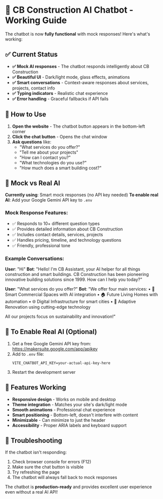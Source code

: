# 🤖 CB Construction AI Chatbot - Working Guide

The chatbot is now **fully functional** with mock responses! Here's what's working:

## ✅ Current Status
- **✅ Mock AI responses** - The chatbot responds intelligently about CB Construction
- **✅ Beautiful UI** - Dark/light mode, glass effects, animations
- **✅ Smart conversations** - Context-aware responses about services, projects, contact info
- **✅ Typing indicators** - Realistic chat experience
- **✅ Error handling** - Graceful fallbacks if API fails

## 🎯 How to Use

1. **Open the website** - The chatbot button appears in the bottom-left corner
2. **Click the chat button** - Opens the chat window
3. **Ask questions** like:
   - "What services do you offer?"
   - "Tell me about your projects"
   - "How can I contact you?"
   - "What technologies do you use?"
   - "How much does a smart building cost?"

## 🔧 Mock vs Real AI

**Currently using**: Smart mock responses (no API key needed)
**To enable real AI**: Add your Google Gemini API key to `.env`

### Mock Response Features:
- ✅ Responds to 10+ different question types
- ✅ Provides detailed information about CB Construction
- ✅ Includes contact details, services, projects
- ✅ Handles pricing, timeline, and technology questions
- ✅ Friendly, professional tone

### Example Conversations:

**User**: "Hi"
**Bot**: "Hello! I'm CB Assistant, your AI helper for all things construction and smart buildings. CB Construction has been pioneering innovative building solutions since 1999. How can I help you today?"

**User**: "What services do you offer?"
**Bot**: "We offer four main services:
• 🏢 Smart Commercial Spaces with AI integration
• 🏠 Future Living Homes with automation
• 🌐 Digital Infrastructure for smart cities
• 🔄 Adaptive Renovation using cutting-edge technology

All our projects focus on sustainability and innovation!"

## 🚀 To Enable Real AI (Optional)

1. Get a free Google Gemini API key from: https://makersuite.google.com/app/apikey
2. Add to `.env` file:
   ```
   VITE_CHATBOT_API_KEY=your-actual-api-key-here
   ```
3. Restart the development server

## 🎨 Features Working

- **Responsive design** - Works on mobile and desktop
- **Theme integration** - Matches your site's dark/light mode
- **Smooth animations** - Professional chat experience
- **Smart positioning** - Bottom-left, doesn't interfere with content
- **Minimizable** - Can minimize to just the header
- **Accessibility** - Proper ARIA labels and keyboard support

## 🐛 Troubleshooting

If the chatbot isn't responding:
1. Check browser console for errors (F12)
2. Make sure the chat button is visible
3. Try refreshing the page
4. The chatbot will always fall back to mock responses

The chatbot is **production-ready** and provides excellent user experience even without a real AI API!
